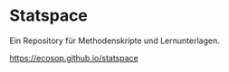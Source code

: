 # Statspace

Ein Repository für Methodenskripte und Lernunterlagen.

https://ecosop.github.io/statspace
